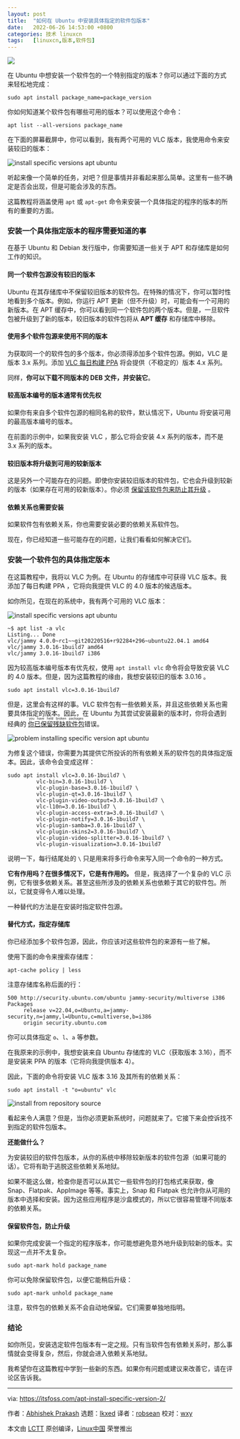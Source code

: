 ```yaml
---
layout: post
title:	"如何在 Ubuntu 中安装具体指定的软件包版本"
date:	2022-06-26 14:53:00 +0800 
categories:	技术 linuxcn 
tags:	[linuxcn,版本,软件包]
---
```



![](/Asserts/Images//attachment/album/202206/26/145335zcrpducpup4p2ugy.jpg)


在 Ubuntu 中想安装一个软件包的一个特别指定的版本？你可以通过下面的方式来轻松地完成：



```
sudo apt install package_name=package_version

```

你如何知道某个软件包有哪些可用的版本？可以使用这个命令：



```
apt list --all-versions package_name

```

在下面的屏幕截屏中，你可以看到，我有两个可用的 VLC 版本，我使用命令来安装较旧的版本：


![install specific versions apt ubuntu](/Asserts/Images//attachment/album/202206/26/145353l374sev63psz7lsa.png)


听起来像一个简单的任务，对吧？但是事情并非看起来那么简单。这里有一些不确定是否会出现，但是可能会涉及的东西。


这篇教程将涵盖使用 `apt` 或 `apt-get` 命令来安装一个具体指定的程序的版本的所有的重要的方面。


### 安装一个具体指定版本的程序需要知道的事


在基于 Ubuntu 和 Debian 发行版中，你需要知道一些关于 APT 和存储库是如何工作的知识。


#### 同一个软件包源没有较旧的版本


Ubuntu 在其存储库中不保留较旧版本的软件包。在特殊的情况下，你可以暂时性地看到多个版本。例如，你运行 APT 更新（但不升级）时，可能会有一个可用的新版本。在 APT 缓存中，你可以看到同一个软件包的两个版本。但是，一旦软件包被升级到了新的版本，较旧版本的软件包将从 **APT 缓存** 和存储库中移除。


#### 使用多个软件包源来使用不同的版本


为获取同一个的软件包的多个版本，你必须得添加多个软件包源。例如，VLC 是版本 3.x 系列。添加 [VLC 每日构建 PPA](https://launchpad.net/~videolan/+archive/ubuntu/master-daily) 将会提供（不稳定的）版本 4.x 系列。


同样，**你可以下载不同版本的 DEB 文件，并安装它**。


#### 较高版本编号的版本通常有优先权


如果你有来自多个软件包源的相同名称的软件，默认情况下，Ubuntu 将安装可用的最高版本编号的版本。


在前面的示例中，如果我安装 VLC ，那么它将会安装 4.x 系列的版本，而不是 3.x 系列的版本。


#### 较旧版本将升级到可用的较新版本


这是另外一个可能存在的问题。即使你安装较旧版本的软件包，它也会升级到较新的版本（如果存在可用的较新版本）。你必须 [保留该软件包来防止其升级](https://itsfoss.com/prevent-package-update-ubuntu/) 。


#### 依赖关系也需要安装


如果软件包有依赖关系，你也需要安装必要的依赖关系软件包。


现在，你已经知道一些可能存在的问题，让我们看看如何解决它们。


### 安装一个软件包的具体指定版本


在这篇教程中，我将以 VLC 为例。在 Ubuntu 的存储库中可获得 VLC 版本。我添加了每日构建 PPA ，它将向我提供 VLC 的 4.0 版本的候选版本。


如你所见，在现在的系统中，我有两个可用的 VLC 版本：


![install specific versions apt ubuntu](/Asserts/Images//attachment/album/202206/26/145353l374sev63psz7lsa.png)



```
~$ apt list -a vlc
Listing... Done
vlc/jammy 4.0.0~rc1~~git20220516+r92284+296~ubuntu22.04.1 amd64
vlc/jammy 3.0.16-1build7 amd64
vlc/jammy 3.0.16-1build7 i386

```

因为较高版本编号版本有优先权，使用 `apt install vlc` 命令将会导致安装 VLC 的 4.0 版本。但是，因为这篇教程的缘由，我想安装较旧的版本 3.0.16 。



```
sudo apt install vlc=3.0.16-1build7

```

但是，这里会有这样的事。VLC 软件包有一些依赖关系，并且这些依赖关系也需要具体指定的版本。因此，在 Ubuntu 为其尝试安装最新的版本时，你将会遇到经典的 <ruby> <a href="https://itsfoss.com/held-broken-packages-error/">  你已保留残缺软件包 </a> <rt>  you have held broken packages </rt></ruby> 错误。


![problem installing specific version apt ubuntu](/Asserts/Images//attachment/album/202206/26/145353bsyp5is9n5zttyf9.png)


为修复这个错误，你需要为其提供它所投诉的所有依赖关系的软件包的具体指定版本。因此，该命令会变成这样：



```
sudo apt install vlc=3.0.16-1build7 \
		 vlc-bin=3.0.16-1build7 \
		 vlc-plugin-base=3.0.16-1build7 \
		 vlc-plugin-qt=3.0.16-1build7 \
		 vlc-plugin-video-output=3.0.16-1build7 \
		 vlc-l10n=3.0.16-1build7 \
		 vlc-plugin-access-extra=3.0.16-1build7 \
		 vlc-plugin-notify=3.0.16-1build7 \
		 vlc-plugin-samba=3.0.16-1build7 \
		 vlc-plugin-skins2=3.0.16-1build7 \
		 vlc-plugin-video-splitter=3.0.16-1build7 \
		 vlc-plugin-visualization=3.0.16-1build7

```

说明一下，每行结尾处的 `\` 只是用来将多行命令来写入同一个命令的一种方式。


**它有作用吗？在很多情况下，它是有作用的。** 但是，我选择了一个复杂的 VLC 示例，它有很多依赖关系。甚至这些所涉及的依赖关系也依赖于其它的软件包。所以，它就变得令人难以处理。


一种替代的方法是在安装时指定软件包源。


#### 替代方式，指定存储库


你已经添加多个软件包源，因此，你应该对这些软件包的来源有一些了解。


使用下面的命令来搜索存储库：



```
apt-cache policy | less

```

注意存储库名称后面的行：



```
500 http://security.ubuntu.com/ubuntu jammy-security/multiverse i386 Packages
     release v=22.04,o=Ubuntu,a=jammy-security,n=jammy,l=Ubuntu,c=multiverse,b=i386
     origin security.ubuntu.com

```

你可以具体指定 `o`、`l`、`a` 等参数。


在我原来的示例中，我想安装来自 Ubuntu 存储库的 VLC（获取版本 3.16），而不是安装来 PPA 的版本（它将向我提供版本 4）。


因此，下面的命令将安装 VLC 版本 3.16 及其所有的依赖关系：



```
sudo apt install -t "o=ubuntu" vlc

```

![install from repository source](/Asserts/Images//attachment/album/202206/26/145353d3oo8br978pehzeo.png)


看起来令人满意？但是，当你必须更新系统时，问题就来了。它接下来会控诉找不到指定的软件包版本。


**还能做什么？**


为安装较旧的软件包版本，从你的系统中移除较新版本的软件包源（如果可能的话）。它将有助于逃脱这些依赖关系地狱。


如果不能这么做，检查你是否可以从其它一些软件包的打包格式来获取，像 Snap、Flatpak、AppImage 等等。事实上，Snap 和 Flatpak 也允许你从可用的版本中选择和安装。因为这些应用程序是沙盒模式的，所以它很容易管理不同版本的依赖关系。


#### 保留软件包，防止升级


如果你完成安装一个指定的程序版本，你可能想避免意外地升级到较新的版本。实现这一点并不太复杂。



```
sudo apt-mark hold package_name

```

你可以免除保留软件包，以便它能稍后升级：



```
sudo apt-mark unhold package_name

```

注意，软件包的依赖关系不会自动地保留。它们需要单独地指明。


### 结论


如你所见，安装选定软件包版本有一定之规。只有当软件包有依赖关系时，那么事情就会变得复杂，然后，你就会进入依赖关系地狱。


我希望你在这篇教程中学到一些新的东西。如果你有问题或建议来改善它，请在评论区告诉我。




---


via: <https://itsfoss.com/apt-install-specific-version-2/>


作者：[Abhishek Prakash](https://itsfoss.com/author/abhishek/) 选题：[lkxed](https://github.com/lkxed) 译者：[robsean](https://github.com/robsean) 校对：[wxy](https://github.com/wxy)


本文由 [LCTT](https://github.com/LCTT/TranslateProject) 原创编译，[Linux中国](https://linux.cn/) 荣誉推出
